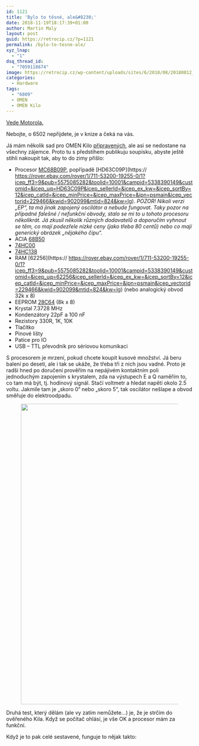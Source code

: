 ```yaml
---
id: 1121
title: 'Bylo to těsné, ale&#8230;'
date: 2018-11-19T18:17:39+01:00
author: Martin Maly
layout: post
guid: https://retrocip.cz/?p=1121
permalink: /bylo-to-tesne-ale/
xyz_lnap:
  - "1"
dsq_thread_id:
  - "7059118674"
image: https://retrocip.cz/wp-content/uploads/sites/6/2018/08/20180812_181046_HDR-1140x198.jpg
categories:
  - Hardware
tags:
  - "6809"
  - OMEN
  - OMEN Kilo
---
```

[Vede Motorola.](https://docs.google.com/forms/d/1IFKfSpwKfpAIE4K-SXmpTEES22eBNapgnh1Q6rE2U_I/viewanalytics)

<!--more Jak je to možné?-->

Nebojte, o 6502 nepřijdete, je v knize a čeká na vás.

Já mám několik sad pro OMEN Kilo [připravených](https://www.tindie.com/products/parallaxis/omen-kilo-kit/), ale asi se nedostane na všechny zájemce. Proto tu s předstihem publikuju soupisku, abyste ještě stihli nakoupit tak, aby to do zimy přišlo:

  * Procesor [MC68B09P](https://rover.ebay.com/rover/1/711-53200-19255-0/1?icep_ff3=9&pub=5575085282&toolid=10001&campid=5338390149&customid=&icep_uq=MC68B09P&icep_sellerId=&icep_ex_kw=&icep_sortBy=12&icep_catId=&icep_minPrice=&icep_maxPrice=&ipn=psmain&icep_vectorid=229466&kwid=902099&mtid=824&kw=lg), popřípadě [HD63C09P](https:// https://rover.ebay.com/rover/1/711-53200-19255-0/1?icep_ff3=9&pub=5575085282&toolid=10001&campid=5338390149&customid=&icep_uq=HD63C09P&icep_sellerId=&icep_ex_kw=&icep_sortBy=12&icep_catId=&icep_minPrice=&icep_maxPrice=&ipn=psmain&icep_vectorid=229466&kwid=902099&mtid=824&kw=lg). _POZOR! Nikoli verzi &#8222;EP&#8220;, ta má jinak zapojený oscilátor a nebude fungovat. Taky pozor na případné falešné / nefunkční obvody, stalo se mi to u tohoto procesoru několikrát. Já zkusil několik různých dodavatelů a doporučím vyhnout se těm, co mají podezřele nízké ceny (jako třeba 80 centů) nebo co mají generický obrázek &#8222;nějakého čipu&#8220;._
  * ACIA [68B50](https://rover.ebay.com/rover/1/711-53200-19255-0/1?icep_ff3=9&pub=5575085282&toolid=10001&campid=5338390149&customid=&icep_uq=68B50P&icep_sellerId=&icep_ex_kw=&icep_sortBy=12&icep_catId=&icep_minPrice=&icep_maxPrice=&ipn=psmain&icep_vectorid=229466&kwid=902099&mtid=824&kw=lg)
  * [74HC00](https://rover.ebay.com/rover/1/711-53200-19255-0/1?icep_ff3=9&pub=5575085282&toolid=10001&campid=5338390149&customid=&icep_uq=74hc00n&icep_sellerId=&icep_ex_kw=&icep_sortBy=12&icep_catId=&icep_minPrice=&icep_maxPrice=&ipn=psmain&icep_vectorid=229466&kwid=902099&mtid=824&kw=lg)
  * [74HC138](https://rover.ebay.com/rover/1/711-53200-19255-0/1?icep_ff3=9&pub=5575085282&toolid=10001&campid=5338390149&customid=&icep_uq=74hc138n&icep_sellerId=&icep_ex_kw=&icep_sortBy=12&icep_catId=&icep_minPrice=&icep_maxPrice=&ipn=psmain&icep_vectorid=229466&kwid=902099&mtid=824&kw=lg)
  * RAM [62256](https:// https://rover.ebay.com/rover/1/711-53200-19255-0/1?icep_ff3=9&pub=5575085282&toolid=10001&campid=5338390149&customid=&icep_uq=62256&icep_sellerId=&icep_ex_kw=&icep_sortBy=12&icep_catId=&icep_minPrice=&icep_maxPrice=&ipn=psmain&icep_vectorid=229466&kwid=902099&mtid=824&kw=lg) (nebo analogický obvod 32k x 8)
  * EEPROM [28C64](https://rover.ebay.com/rover/1/711-53200-19255-0/1?icep_ff3=9&pub=5575085282&toolid=10001&campid=5338390149&customid=&icep_uq=AT28C64&icep_sellerId=&icep_ex_kw=&icep_sortBy=12&icep_catId=&icep_minPrice=&icep_maxPrice=&ipn=psmain&icep_vectorid=229466&kwid=902099&mtid=824&kw=lg) (8k x 8)
  * Krystal 7.3728 MHz
  * Kondenzátory 22pF a 100 nF
  * Rezistory 330R, 1K, 10K
  * Tlačítko
  * Pinové lišty
  * Patice pro IO
  * USB &#8211; TTL převodník pro sériovou komunikaci

S procesorem je mrzení, pokud chcete koupit kusové množství. Já beru balení po deseti, ale i tak se ukáže, že třeba tři z nich jsou vadné. Proto je radši hned po doručení prověřím na nepájivém kontaktním poli jednoduchým zapojením s krystalem, zda na výstupech E a Q naměřím to, co tam má být, tj. hodinový signál. Stačí voltmetr a hledat napětí okolo 2.5 voltu. Jakmile tam je &#8222;skoro 0&#8220; nebo &#8222;skoro 5&#8220;, tak oscilátor nešlape a obvod směřuje do elektroodpadu.<figure class="wp-block-image">

<img loading="lazy" width="876" height="810" src="https://retrocip.cz/wp-content/uploads/sites/6/2018/11/6809tester_bb.png" alt="" class="wp-image-1123" srcset="https://retrocip.cz/wp-content/uploads/sites/6/2018/11/6809tester_bb.png 876w, https://retrocip.cz/wp-content/uploads/sites/6/2018/11/6809tester_bb-650x601.png 650w, https://retrocip.cz/wp-content/uploads/sites/6/2018/11/6809tester_bb-768x710.png 768w" sizes="(max-width: 876px) 100vw, 876px" /> </figure> 

Druhá test, který dělám (ale vy zatím nemůžete&#8230;) je, že je strčím do ověřeného Kila. Když se počítač ohlásí, je vše OK a procesor mám za funkční.

Když je to pak celé sestavené, funguje to nějak takto:<figure class="wp-block-embed-youtube wp-block-embed is-type-video is-provider-youtube wp-embed-aspect-16-9 wp-has-aspect-ratio">

<div class="wp-block-embed__wrapper">
</div></figure>